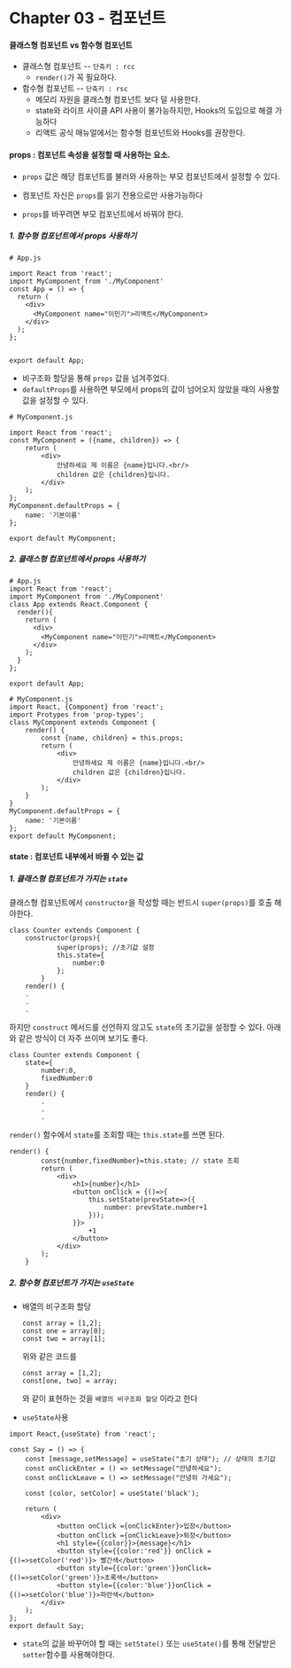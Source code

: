 # Chapter 03 - 컴포넌트



#### 클래스형 컴포넌트 vs 함수형 컴포넌트

- 클래스형 컴포넌트 -- `단축키 : rcc`
  - `render()`가 꼭 필요하다.
- 함수형 컴포넌트 -- `단축키 : rsc`
  - 메모리 자원을 클래스형 컴포넌트 보다 덜 사용한다.
  - state와 라이프 사이클 API 사용이 불가능하지만, Hooks의 도입으로 해결 가능하다
  - 리액트 공식 매뉴얼에서는 함수형 컴포넌트와 Hooks를 권장한다.



#### props : 컴포넌트 속성을 설정할 때 사용하는 요소.

- `props` 값은 해당 컴포넌트를 불러와 사용하는 부모 컴포넌트에서 설정할 수 있다.

- 컴포넌트 자신은 `props`를 읽기 전용으로만 사용가능하다
- `props`를 바꾸려면 부모 컴포넌트에서 바꿔야 한다.

 ##### 1. 함수형 컴포넌트에서 props 사용하기

```react
# App.js

import React from 'react';
import MyComponent from './MyComponent'
const App = () => {
  return (
    <div>
      <MyComponent name="이민기">리액트</MyComponent>
    </div>
  );
};


export default App;
```



- 비구조화 할당을 통해 `props` 값을 넘겨주었다.
- `defaultProps`를 사용하면 부모에서 props의 값이 넘어오지 않았을 때의 사용할 값을 설정할 수 있다.

```react
# MyComponent.js

import React from 'react';
const MyComponent = ({name, children}) => {    
    return (
        <div>
            안녕하세요 제 이름은 {name}입니다.<br/>
            children 값은 {children}입니다.
        </div>
    );
};
MyComponent.defaultProps = {
    name: '기본이름'
};

export default MyComponent;
```



##### 2. 클래스형 컴포넌트에서 props 사용하기

```react	
# App.js
import React from 'react';
import MyComponent from './MyComponent'
class App extends React.Component {
  render(){
    return (
      <div>
        <MyComponent name="이민기">리액트</MyComponent>
      </div>
    );    
  }
};

export default App;

# MyComponent.js
import React, {Component} from 'react';
import Protypes from 'prop-types';
class MyComponent extends Component {
    render() {
        const {name, children} = this.props;
        return (
            <div>
                안녕하세요 제 이름은 {name}입니다.<br/>
                children 값은 {children}입니다.
            </div>
        );
    }
}
MyComponent.defaultProps = {
    name: '기본이름'
};
export default MyComponent;
```



#### state : 컴포넌트 내부에서 바뀔 수 있는 값

##### 	1. 클래스형 컴포넌트가 가지는 `state`

클래스형 컴포넌트에서 `constructor`을 작성할 때는 반드시 `super(props)`를 호출 해야한다.

```react
class Counter extends Component { 
    constructor(props){
            super(props); //초기값 설정
            this.state={
                number:0
            };
        }
    render() {
    .
    .
    .
```



하지만 `construct` 메서드를 선언하지 않고도 `state`의 초기값을 설정할 수 있다. 아래와 같은 방식이 더 자주 쓰이며 보기도 좋다.

```react
class Counter extends Component {
    state={
        number:0,
        fixedNumber:0
    }
    render() {
        .
        .
        .
```

`render()` 함수에서 `state`를 조회할 때는 `this.state`를 쓰면 된다. 

```react
render() {
        const{number,fixedNumber}=this.state; // state 조회
        return (
            <div>
                <h1>{number}</h1>
                <button onClick = {()=>{
                    this.setState(prevState=>({
                        number: prevState.number+1
                    }));                    
                }}>
                    +1
                </button>
            </div>
        );
    }
```





##### 	2. 함수형 컴포넌트가 가지는 `useState`

- 배열의 비구조화 할당

  ```react
  const array = [1,2];
  const one = array[0];
  const two = array[1];
  ```

  위와 같은 코드를

  ```react
  const array = [1,2];
  const[one, two] = array;
  ```

  와 같이 표현하는 것을 `배열의 비구조화 할당` 이라고 한다

- `useState`사용

```react
import React,{useState} from 'react';

const Say = () => {
    const [message,setMessage] = useState("초기 상태"); // 상태의 초기값
    const onClickEnter = () => setMessage("안녕하세요");
    const onClickLeave = () => setMessage("안녕히 가세요");

    const [color, setColor] = useState('black');

    return (
        <div>
            <button onClick ={onClickEnter}>입장</button>
            <button onClick ={onClickLeave}>퇴장</button>
            <h1 style={{color}}>{message}</h1>
            <button style={{color:'red'}} onClick = {()=>setColor('red')}> 빨간색</button>
            <button style={{color:'green'}}onClick={()=>setColor('green')}>초록색</button>
            <button style={{color:'blue'}}onClick ={()=>setColor('blue')}>파란색</button>
        </div>
    );
};
export default Say;
```



- `state`의 값을 바꾸어야 할 때는 `setState()` 또는 `useState()`를 통해 전달받은  `setter`함수를 사용해야한다.